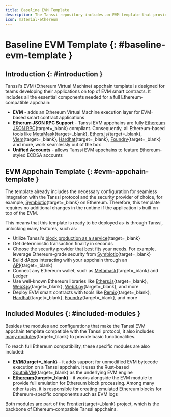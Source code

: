 ```yaml
---
title: Baseline EVM Template
description: The Tanssi repository includes an EVM template that provides all the necessary configurations to launch an appchain that is fully compatible with Ethereum.
icon: material-ethereum
---
```


# Baseline EVM Template {: #baseline-evm-template }

## Introduction {: #introduction }

Tanssi's EVM (Ethereum Virtual Machine) appchain template is designed for teams developing their applications on top of EVM smart contracts. It includes all the essential components needed for a full Ethereum-compatible appchain:

- **EVM** - adds an Ethereum Virtual Machine execution layer for EVM-based smart contract applications
- **Etherum JSON RPC Support** - Tanssi EVM appchains are fully [Ethereum JSON RPC](https://ethereum.org/en/developers/docs/apis/json-rpc){target=\_blank} compliant. Consequently, all Ethereum-based tools like [MetaMask](https://metamask.io){target=\_blank}, [Ethers.js](https://docs.ethers.org){target=\_blank}, [Viem](https://viem.sh){target=\_blank}, [Hardhat](https://hardhat.org){target=\_blank}, [Foundry](https://book.getfoundry.sh){target=\_blank} and more, work seamlessly out of the box
- **Unified Accounts** - allows Tanssi EVM appchains to feature Ethereum-styled ECDSA accounts

## EVM Appchain Template {: #evm-appchain-template }

The template already includes the necessary configuration for seamless integration with the Tanssi protocol and the security provider of choice, for example, [Symbiotic](https://symbiotic.fi/){target=\_blank} on Ethereum. Therefore, this template requires no additional changes in the runtime if the application is built on top of the EVM.

This means that this template is ready to be deployed as-is through Tanssi, unlocking many features, such as:

- Utilize Tanssi's [block production as a service](/learn/tanssi/technical-features/#block-production-as-a-service){target=\_blank}
- Get deterministic transaction finality in seconds
- Choose the security provider that best fits your needs. For example, leverage Ethereum-grade security from [Symbiotic](https://symbiotic.fi/){target=\_blank}
- Build dApps interacting with your appchain through an [API](/builders/toolkit/substrate-api/libraries/polkadot-js-api/){target=\_blank}
- Connect any Ethereum wallet, such as [Metamask](/builders/toolkit/ethereum-api/wallets/metamask/){target=\_blank} and Ledger
- Use well-known Ethereum libraries like [Ethers.js](/builders/toolkit/ethereum-api/libraries/ethersjs/){target=\_blank}, [Web3.js](/builders/toolkit/ethereum-api/libraries/web3js/){target=\_blank}, [Web3.py](/builders/toolkit/ethereum-api/libraries/web3py/){target=\_blank}, and more
- Deploy EVM smart contracts with tools like [Remix](https://remix.ethereum.org){target=\_blank}, [Hardhat](https://hardhat.org){target=\_blank}, [Foundry](https://github.com/foundry-rs/foundry){target=\_blank}, and more

## Included Modules {: #included-modules }

Besides the modules and configurations that make the Tanssi EVM appchain template compatible with the Tanssi protocol, it also includes [many modules](/builders/build/templates/overview/#included-modules){target=\_blank} to provide basic functionalities.

To reach full Ethereum compatibility, these specific modules are also included:

- **[EVM](https://docs.rs/pallet-evm/latest/pallet_evm){target=\_blank}** - it adds support for unmodified EVM bytecode execution on a Tanssi appchain. It uses the Rust-based [SputnikVM](https://github.com/rust-ethereum/evm){target=\_blank} as the underlying EVM engine
- **[Ethereum](https://docs.rs/pallet-ethereum/latest/pallet_ethereum){target=\_blank}** - it works alongside the EVM module to provide full emulation for Ethereum block processing. Among many other tasks, it is responsible for creating emulated Ethereum blocks for Ethereum-specific components such as EVM logs

Both modules are part of the [Frontier](https://github.com/paritytech/frontier){target=\_blank} project, which is the backbone of Ethereum-compatible Tanssi appchains.
